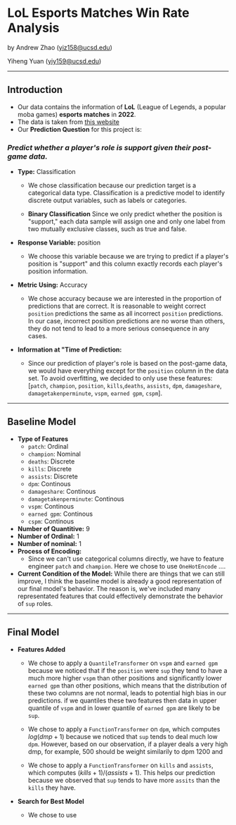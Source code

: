 # LoL Esports Matches Win Rate Analysis
by Andrew Zhao (yiz158@ucsd.edu)

Yiheng Yuan (yiy159@ucsd.edu)

___
## Introduction
- Our data contains the information of **LoL** (League of Legends, a popular moba games) **esports matches** in **2022**.
- The data is taken from [this website](https://oracleselixir.com/tools/downloads)
- Our **Prediction Question** for this project is:

### *Predict whether a player's role is support given their post-game data.* 

- **Type:** Classification
    - We chose classification because our prediction target is a categorical data type. Classification is a predictive model to identify discrete output variables, such as labels or categories.

    - **Binary Classification**
    Since we only predict whether the position is "support," each data sample will assign one and only one label from two mutually exclusive classes, such as true and false.

- **Response Variable:** position
    - We choose this variable because we are trying to predict if a player's position is "support" and this column exactly records each player's position information.

- **Metric Using:** Accuracy
    - We chose accuracy because we are interested in the proportion of predictions that are correct. It is reasonable to weight correct `position` predictions the same as all incorrect `position` predictions. In our case, incorrect position predictions are no worse than others, they do not tend to lead to a more serious consequence in any cases. 

- **Information at "Time of Prediction:**
    - Since our prediction of player's role is based on the post-game data, we would have everything except for the `position` column in the data set. To avoid overfitting, we decided to only use these features: [`patch`, `champion`, `position`, `kills`,`deaths`, `assists`, `dpm`, `damageshare`, `damagetakenperminute`, `vspm`, `earned gpm`, `cspm`].

___
## Baseline Model
- **Type of Features**
    - `patch`: Ordinal
    - `champion`: Nominal
    - `deaths`: Discrete
    - `kills`: Discrete
    - `assists`: Discrete
    - `dpm`: Continous
    - `damageshare`: Continous
    - `damagetakenperminute`: Continous
    - `vspm`: Continous
    - `earned gpm`: Continous
    - `cspm`: Continous
- **Number of Quantitive:** 9
- **Number of Ordinal:** 1
- **Number of nominal:** 1
- **Process of Encoding:**
    - Since we can't use categorical columns directly, we have to feature engineer `patch` and `champion`. Here we chose to use `OneHotEncode` ....
- **Current Condition of the Model:** While there are things that we can still improve, I think the baseline model is already a good representation of our final model's behavior. The reason is, we've included many representated features that could effectively demonstrate the behavior of `sup` roles. 

---
## Final Model
- **Features Added**
    - We chose to apply a `QuantileTransformer` on `vspm` and `earned gpm` because we noticed that if the `position` were `sup` they tend to have a much more higher `vspm` than other positions and significantly lower `earned gpm` than other positions, which means that the distribution of these two columns are not normal, leads to potential high bias in our predictions. 
    if we quantiles these two features then data in upper quantile of `vspm` and in lower quantile of `earned gpm` are likely to be `sup`. 

    - We chose to apply a `FunctionTransformer` on `dpm`, which computes $log(dmp+1)$ because we noticed that `sup` tends to deal much low `dpm`. However, based on our observation, if a player deals a very high dmp, for example, 500 should be weight similarily to dpm 1200 and 

    - We chose to apply a `FunctionTransformer` on `kills` and `assists`, which computes $(kills+1)/(assists+1)$. This helps our prediction because we observed that `sup` tends to have more `assits` than the `kills` they have. 

- **Search for Best Model**
    - We chose to use  



